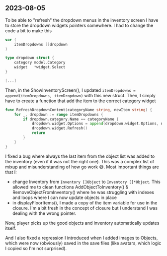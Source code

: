 ## 2023-08-05

To be able to "refresh" the dropdown menus in the inventory screen I have to store the dropdown widgets pointers somewhere. I had to change the code a bit to make this

```go
var (
	itemDropdowns []dropdown
)

type dropdown struct {
	category model.Category
	widget   *widget.Select
}

[...]
```

Then, in the ShowInventoryScreen(), I updated `itemDropdowns = append(itemDropdowns, itemDropdown)` with this new struct. Then, I simply have to create a function that add the item to the correct category widget

```go
func RefreshDropdownContent(categoryName string, newItem string) {
	for _, dropdown := range itemDropdowns {
		if dropdown.category.Name == categoryName {
			dropdown.widget.Options = append(dropdown.widget.Options, newItem)
			dropdown.widget.Refresh()
			return
		}
	}
}
```

I fixed a bug where always the last item from the object list was added to the inventory (even if it was not the right one). This was a complex list of mixup and misunderstanding of how go work 😅. Most important things are that I:
* change Inventory from `Inventory []Object` to `Inventory []*Object`. This allowed me to clean functions AddObjectToInventory() & RemoveObjectFromInventory() where he was struggling with indexes and loops where I can now update objects in place
* in displayFloorItems(), I made a copy of the item variable for use in the closure. I'm a bit fresh in the concept of closure but I understand I was dealing with the wrong pointer.

Now, player picks up the good objects and inventory automatically updates itself.

And I also fixed a regression I introduced when I added images to Objects, which were now (obviously) saved in the save files (like avatars, which logic I copied so I'm not surprised).